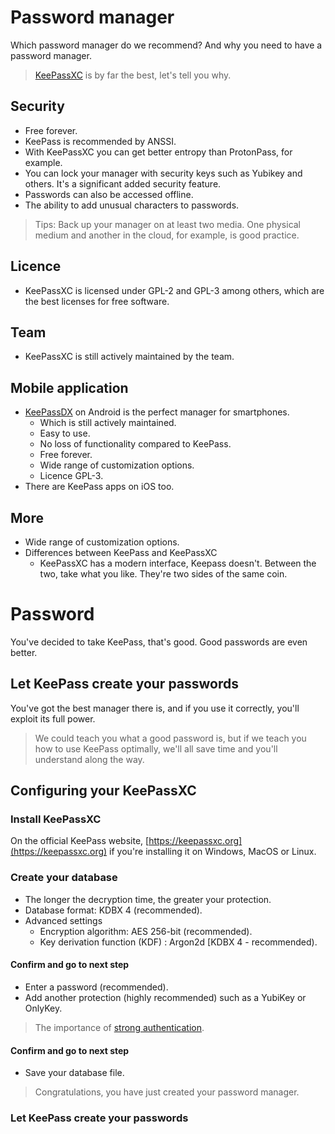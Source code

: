 # Password manager
Which password manager do we recommend? And why you need to have a password manager.
> [KeePassXC](https://keepassxc.org/) is by far the best, let's tell you why.
## Security
- Free forever.
- KeePass is recommended by ANSSI.
- With KeePassXC you can get better entropy than ProtonPass, for example.
- You can lock your manager with security keys such as Yubikey and others. It's a significant added security feature.
- Passwords can also be accessed offline.
- The ability to add unusual characters to passwords.
> Tips: Back up your manager on at least two media. One physical medium and another in the cloud, for example, is good practice.
## Licence
- KeePassXC is licensed under GPL-2 and GPL-3 among others, which are the best licenses for free software.
## Team
- KeePassXC is still actively maintained by the team.
## Mobile application
- [KeePassDX](https://www.keepassdx.com/) on Android is the perfect manager for smartphones.
  - Which is still actively maintained.
  - Easy to use.
  - No loss of functionality compared to KeePass.
  - Free forever.
  - Wide range of customization options.
  - Licence GPL-3.
- There are KeePass apps on iOS too.
## More
- Wide range of customization options.
- Differences between KeePass and KeePassXC
  - KeePassXC has a modern interface, Keepass doesn't. Between the two, take what you like. They're two sides of the same coin.
# Password
You've decided to take KeePass, that's good. Good passwords are even better.
## Let KeePass create your passwords
You've got the best manager there is, and if you use it correctly, you'll exploit its full power.
> We could teach you what a good password is, but if we teach you how to use KeePass optimally, we'll all save time and you'll understand along the way.
## Configuring your KeePassXC
### Install KeePassXC
On the official KeePass website, [https://keepassxc.org](https://keepassxc.org) if you're installing it on Windows, MacOS or Linux.
### Create your database
- The longer the decryption time, the greater your protection.
- Database format: KDBX 4 (recommended).
- Advanced settings
  - Encryption algorithm: AES 256-bit (recommended).
  - Key derivation function (KDF) : Argon2d [KDBX 4 - recommended).
#### Confirm and go to next step
- Enter a password (recommended).
- Add another protection (highly recommended) such as a YubiKey or OnlyKey.
> The importance of [strong authentication](https://github.com/kyvernfoundation/kyvern/blob/main/courses/strongauthentication.md).
#### Confirm and go to next step
- Save your database file.
> Congratulations, you have just created your password manager.
### Let KeePass create your passwords
